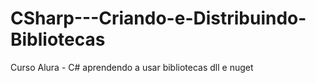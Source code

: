 # CSharp---Criando-e-Distribuindo-Bibliotecas
Curso Alura - C#
aprendendo a usar bibliotecas dll e nuget
